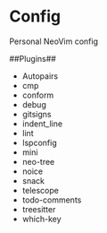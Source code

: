 
# Config
Personal NeoVim config

##Plugins##
- Autopairs
- cmp
- conform
- debug
- gitsigns
- indent_line
- lint
- lspconfig
- mini
- neo-tree
- noice
- snack
- telescope
- todo-comments
- treesitter
- which-key
  
